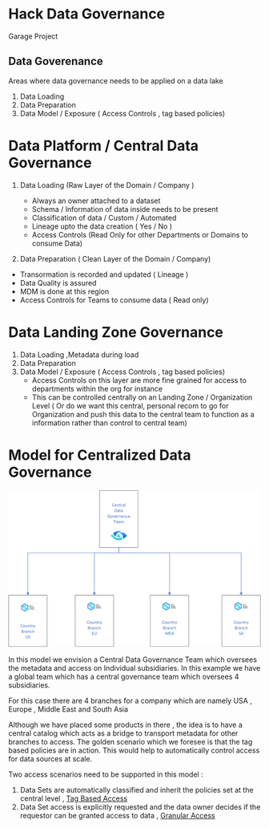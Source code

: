 # Hack Data Governance
Garage Project  

## Data Goverenance 

Areas where data governance needs to be applied on a data lake 

1. Data Loading  
2. Data Preparation 
3. Data Model / Exposure ( Access Controls , tag based policies)


# Data Platform / Central Data Governance 


1. Data Loading (Raw Layer of the Domain / Company )
   
   - Always an owner attached to a dataset
   - Schema / Information of data inside needs to be present
   - Classification of data / Custom / Automated
   - Lineage upto the data creation ( Yes / No )
   - Access Controls (Read Only for other Departments or Domains to consume Data)


2. Data Preparation  ( Clean Layer of the Domain / Company)
  -  Transormation is recorded and updated ( Lineage ) 
  -  Data Quality is assured
  -  MDM is done at this region
  -  Access Controls for Teams to consume data ( Read only)

 

# Data Landing Zone Governance 

1. Data Loading  ,Metadata during load 
2. Data Preparation 
3. Data Model / Exposure ( Access Controls , tag based policies)
   - Access Controls on this layer are more fine grained for access to departments within the org for instance
   - This can be controlled centrally on an Landing Zone / Organization Level ( Or do we want this central, personal recom to go for Organization and push this data to the central team to function as a information rather than control to central team)


# Model for Centralized Data Governance 

![Central Data Management](/docs/images/Governance_Central.png)

In this model we envision a Central Data Governance Team which oversees the metadata and access on Individual subsidiaries. In this example we have a global team which has a central governance team which oversees 4 subsidiaries.

For this case there are 4 branches for a company which are namely USA , Europe , Middle East and South Asia

Although we have placed some products in there , the idea is to have a central catalog which acts as a bridge to transport metadata for other branches to access. The golden scenario which we foresee is that the tag based policies are in action. This would help to automatically control access for data sources at scale. 

Two access scenarios need to be supported in this model :

1. Data Sets are automatically classified and inherit the policies set at the central level , [Tag Based Access](/docs/AttributeBasedAccess.md)
2. Data Set access is explicitly requested and the data owner decides if the requestor can be granted access to data , [Granular Access](/docs/GranularAccess.md)





